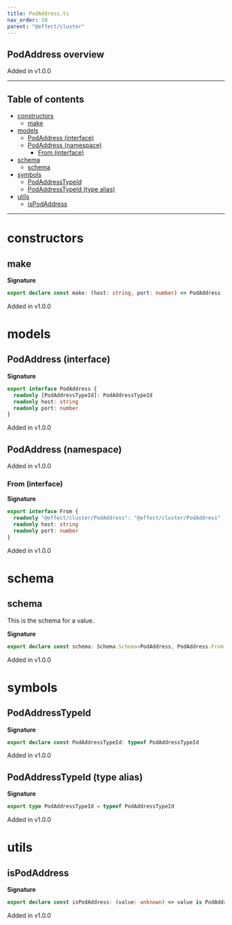 ```yaml
---
title: PodAddress.ts
nav_order: 10
parent: "@effect/cluster"
---
```


## PodAddress overview

Added in v1.0.0

---

<h2 class="text-delta">Table of contents</h2>

- [constructors](#constructors)
  - [make](#make)
- [models](#models)
  - [PodAddress (interface)](#podaddress-interface)
  - [PodAddress (namespace)](#podaddress-namespace)
    - [From (interface)](#from-interface)
- [schema](#schema)
  - [schema](#schema-1)
- [symbols](#symbols)
  - [PodAddressTypeId](#podaddresstypeid)
  - [PodAddressTypeId (type alias)](#podaddresstypeid-type-alias)
- [utils](#utils)
  - [isPodAddress](#ispodaddress)

---

# constructors

## make

**Signature**

```ts
export declare const make: (host: string, port: number) => PodAddress
```

Added in v1.0.0

# models

## PodAddress (interface)

**Signature**

```ts
export interface PodAddress {
  readonly [PodAddressTypeId]: PodAddressTypeId
  readonly host: string
  readonly port: number
}
```

Added in v1.0.0

## PodAddress (namespace)

Added in v1.0.0

### From (interface)

**Signature**

```ts
export interface From {
  readonly "@effect/cluster/PodAddress": "@effect/cluster/PodAddress"
  readonly host: string
  readonly port: number
}
```

Added in v1.0.0

# schema

## schema

This is the schema for a value.

**Signature**

```ts
export declare const schema: Schema.Schema<PodAddress, PodAddress.From, never>
```

Added in v1.0.0

# symbols

## PodAddressTypeId

**Signature**

```ts
export declare const PodAddressTypeId: typeof PodAddressTypeId
```

Added in v1.0.0

## PodAddressTypeId (type alias)

**Signature**

```ts
export type PodAddressTypeId = typeof PodAddressTypeId
```

Added in v1.0.0

# utils

## isPodAddress

**Signature**

```ts
export declare const isPodAddress: (value: unknown) => value is PodAddress
```

Added in v1.0.0
